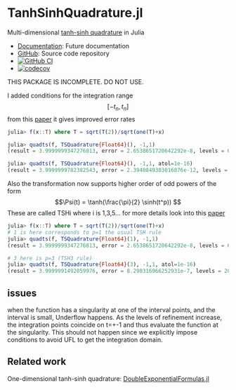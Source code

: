# TanhSinhQuadrature.jl

Multi-dimensional [tanh-sinh
quadrature](https://en.wikipedia.org/wiki/Tanh-sinh_quadrature) in
Julia

* [Documentation](https://eschnett.github.io/TanhSinhQuadrature.jl/dev/):
  Future documentation
* [GitHub](https://github.com/eschnett/TanhSinhQuadrature.jl): Source
  code repository
* [![GitHub
  CI](https://github.com/eschnett/TanhSinhQuadrature.jl/workflows/CI/badge.svg)](https://github.com/eschnett/TanhSinhQuadrature.jl/actions)
* [![codecov](https://codecov.io/gh/eschnett/TanhSinhQuadrature.jl/branch/main/graph/badge.svg?token=vHtLZhZpKG)](https://codecov.io/gh/eschnett/TanhSinhQuadrature.jl)

THIS PACKAGE IS INCOMPLETE. DO NOT USE.

I added conditions for the integration range $$[-t_n, t_n]$$ from this [paper](https://arxiv.org/pdf/2007.15057.pdf)
it gives improved error rates

``` julia
julia> f(x::T) where T = sqrt(T(2))/sqrt(one(T)+x)

julia> quadts(f, TSQuadrature{Float64}(), -1,1)
(result = 3.9999999347276813, error = 2.6538651720642292e-8, levels = 6)

julia> quadts(f, TSQuadrature{Float64}(), -1,1, atol=1e-16)
(result = 3.9999999782382543, error = 2.3940849303016876e-12, levels = 20)
```

Also the transformation now supports higher order of odd powers of the form 
$$\Psi(t) = \tanh(\frac{\pi}{2} \sinh(t^p)) $$
These are called TSHi where i is 1,3,5... 
for more details look into this [paper](https://ems.press/content/serial-article-files/2719)
``` julia
julia> f(x::T) where T = sqrt(T(2))/sqrt(one(T)+x)
# 1 is here corresponds to p=1 the usual TSH rule
julia> quadts(f, TSQuadrature{Float64}(1), -1,1)
(result = 3.9999999347276813, error = 2.6538651720642292e-8, levels = 6)

# 3 here is p=3 (TSH3 rule)
julia> quadts(f, TSQuadrature{Float64}(3), -1,1, atol=1e-16)
(result = 3.9999991492059976, error = 8.290316966252931e-7, levels = 20)
```


## issues

when the function has a singularity at one of the interval points,
and the interval is small, Underflow happens. As the levels of refinement
increase, the integration points coincide on t=+-1 and thus evaluate the
function at the singularity. This should not happen since we explicitly 
impose conditions to avoid UFL to get the integration domain.



## Related work

One-dimensional tanh-sinh quadrature:
[DoubleExponentialFormulas.jl](https://github.com/machakann/DoubleExponentialFormulas.jl)
